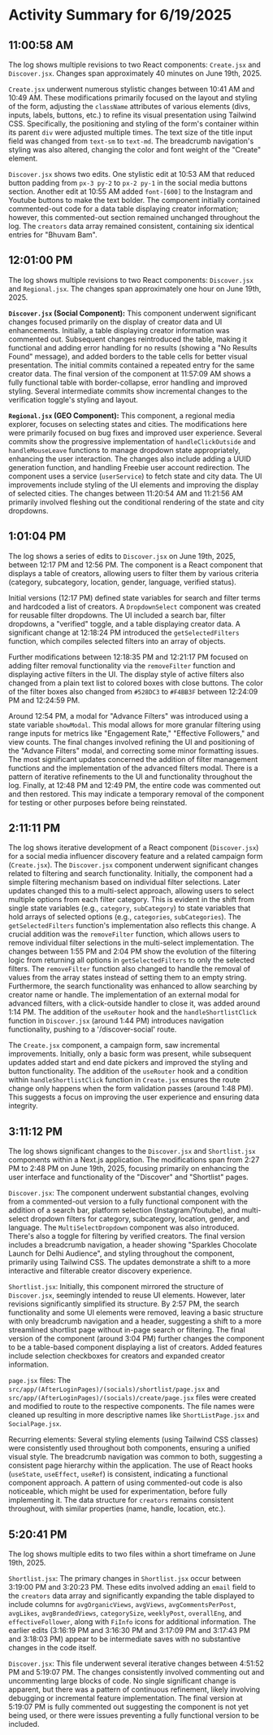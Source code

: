 # Activity Summary for 6/19/2025

## 11:00:58 AM
The log shows multiple revisions to two React components: `Create.jsx` and `Discover.jsx`.  Changes span approximately 40 minutes on June 19th, 2025.

`Create.jsx` underwent numerous stylistic changes between 10:41 AM and 10:49 AM.  These modifications primarily focused on the layout and styling of the form, adjusting the `className` attributes of various elements (divs, inputs, labels, buttons, etc.) to refine its visual presentation using Tailwind CSS.  Specifically, the positioning and styling of the form's container within its parent `div` were adjusted multiple times. The text size of the title input field was changed from `text-sm` to `text-md`.  The breadcrumb navigation's styling was also altered, changing the color and font weight of the "Create" element.

`Discover.jsx` shows two edits. One stylistic edit at 10:53 AM that reduced button padding from `px-3 py-2` to `px-2 py-1` in the social media buttons section. Another edit at 10:55 AM added `font-[600]` to the Instagram and Youtube buttons to make the text bolder.  The component initially contained commented-out code for a data table displaying creator information; however, this commented-out section remained unchanged throughout the log.  The `creators` data array remained consistent, containing six identical entries for "Bhuvam Bam".


## 12:01:00 PM
The log shows multiple revisions to two React components: `Discover.jsx` and `Regional.jsx`.  The changes span approximately one hour on June 19th, 2025.

**`Discover.jsx` (Social Component):** This component underwent significant changes focused primarily on the display of creator data and UI enhancements. Initially, a table displaying creator information was commented out.  Subsequent changes reintroduced the table, making it functional and adding error handling for no results (showing a "No Results Found" message), and added borders to the table cells for better visual presentation.  The initial commits contained a repeated entry for the same creator data.  The final version of the component at 11:57:09 AM shows a fully functional table with border-collapse, error handling and improved styling.  Several intermediate commits show incremental changes to the verification toggle's styling and layout.

**`Regional.jsx` (GEO Component):** This component, a regional media explorer, focuses on selecting states and cities.  The modifications here were primarily focused on bug fixes and improved user experience. Several commits show the progressive implementation of  `handleClickOutside` and `handleMouseLeave` functions to manage dropdown state appropriately, enhancing the user interaction.  The changes also include adding a UUID generation function,  and handling Freebie user account redirection.  The component uses a service (`userService`) to fetch state and city data.  The UI improvements include styling of the UI elements and improving the display of selected cities. The changes between 11:20:54 AM and 11:21:56 AM primarily involved fleshing out the conditional rendering of the state and city dropdowns.


## 1:01:04 PM
The log shows a series of edits to `Discover.jsx` on June 19th, 2025, between 12:17 PM and 12:56 PM.  The component is a React component that displays a table of creators, allowing users to filter them by various criteria (category, subcategory, location, gender, language, verified status).

Initial versions (12:17 PM) defined state variables for search and filter terms and hardcoded a list of creators. A `DropdownSelect` component was created for reusable filter dropdowns. The UI included a search bar, filter dropdowns, a "verified" toggle, and a table displaying creator data.  A significant change at 12:18:24 PM introduced the `getSelectedFilters` function, which compiles selected filters into an array of objects.

Further modifications between 12:18:35 PM and 12:21:17 PM focused on adding filter removal functionality via the `removeFilter` function and displaying active filters in the UI.  The display style of active filters also changed from a plain text list to colored boxes with close buttons. The color of the filter boxes also changed from `#528DC3` to `#F4BB3F` between 12:24:09 PM and 12:24:59 PM.

Around 12:54 PM, a modal for "Advance Filters" was introduced using a state variable `showModal`.  This modal allows for more granular filtering using range inputs for metrics like "Engagement Rate," "Effective Followers," and view counts. The final changes involved refining the UI and positioning of the "Advance Filters" modal, and correcting some minor formatting issues.  The most significant updates concerned the addition of filter management functions and the implementation of the advanced filters modal.  There is a pattern of iterative refinements to the UI and functionality throughout the log.  Finally, at 12:48 PM and 12:49 PM, the entire code was commented out and then restored.  This may indicate a temporary removal of the component for testing or other purposes before being reinstated.


## 2:11:11 PM
The log shows iterative development of a React component (`Discover.jsx`) for a social media influencer discovery feature and a related campaign form (`Create.jsx`).  The `Discover.jsx` component underwent significant changes related to filtering and search functionality.  Initially, the component had a simple filtering mechanism based on individual filter selections.  Later updates changed this to a multi-select approach, allowing users to select multiple options from each filter category. This is evident in the shift from single state variables (e.g., `category`, `subCategory`) to state variables that hold arrays of selected options (e.g., `categories`, `subCategories`).  The `getSelectedFilters` function's implementation also reflects this change.  A crucial addition was the `removeFilter` function, which allows users to remove individual filter selections in the multi-select implementation. The changes between 1:55 PM and 2:04 PM  show the evolution of the filtering logic from returning all options in `getSelectedFilters` to only the selected filters.  The `removeFilter` function also changed to handle the removal of values from the array states instead of setting them to an empty string. Furthermore, the search functionality was enhanced to allow searching by creator name or handle.  The implementation of an external modal for advanced filters, with a click-outside handler to close it, was added around 1:14 PM. The addition of the `useRouter` hook and the  `handleShortlistClick` function in `Discover.jsx` (around 1:44 PM)  introduces navigation functionality, pushing to a '/discover-social' route.

The `Create.jsx` component, a campaign form, saw incremental improvements.  Initially, only a basic form was present, while subsequent updates added start and end date pickers and improved the styling and button functionality. The addition of the `useRouter` hook and a condition within `handleShortlistClick` function in `Create.jsx` ensures the route change only happens when the form validation passes (around 1:48 PM).  This suggests a focus on improving the user experience and ensuring data integrity.


## 3:11:12 PM
The log shows significant changes to the `Discover.jsx` and `Shortlist.jsx` components within a Next.js application.  The modifications span from 2:27 PM to 2:48 PM on June 19th, 2025, focusing primarily on enhancing the user interface and functionality of the "Discover" and "Shortlist" pages.


`Discover.jsx`:  The component underwent substantial changes, evolving from a commented-out version to a fully functional component with the addition of a search bar, platform selection (Instagram/Youtube), and multi-select dropdown filters for category, subcategory, location, gender, and language.  The `MultiSelectDropdown` component was also introduced. There's also a toggle for filtering by verified creators. The final version includes a breadcrumb navigation, a header showing "Sparkles Chocolate Launch for Delhi Audience", and styling throughout the component, primarily using Tailwind CSS.  The updates demonstrate a shift to a more interactive and filterable creator discovery experience.

`Shortlist.jsx`: Initially, this component mirrored the structure of `Discover.jsx`, seemingly intended to reuse UI elements. However, later revisions significantly simplified its structure.  By 2:57 PM, the search functionality and some UI elements were removed, leaving a basic structure with only breadcrumb navigation and a header, suggesting a shift to a more streamlined shortlist page without in-page search or filtering.  The final version of the component (around 3:04 PM) further changes the component to be a table-based component displaying a list of creators. Added features include selection checkboxes for creators and expanded creator information.


`page.jsx` files: The `src/app/(AfterLoginPages)/(socials)/shortlist/page.jsx` and `src/app/(AfterLoginPages)/(socials)/create/page.jsx` files were created and modified to route to the respective components.  The file names were cleaned up resulting in more descriptive names like `ShortListPage.jsx` and `SocialPage.jsx`.


Recurring elements: Several styling elements (using Tailwind CSS classes) were consistently used throughout both components, ensuring a unified visual style. The breadcrumb navigation was common to both, suggesting a consistent page hierarchy within the application.  The use of React hooks (`useState`, `useEffect`, `useRef`) is consistent, indicating a functional component approach. A pattern of using commented-out code is also noticeable, which might be used for experimentation, before fully implementing it.  The data structure for `creators`  remains consistent throughout, with similar properties (name, handle, location, etc.).


## 5:20:41 PM
The log shows multiple edits to two files within a short timeframe on June 19th, 2025.

`Shortlist.jsx`:  The primary changes in `Shortlist.jsx`  occur between 3:19:00 PM and 3:20:23 PM.  These edits involved  adding an `email` field to the `creators` data array and significantly expanding the table displayed to include columns for  `avgOrganicViews`, `avgViews`, `avgCommentsPerPost`, `avgLikes`, `avgBrandedViews`, `categorySize`, `weeklyPost`, `overallEng`, and `effectiveFollower`, along with `FiInfo` icons for additional information.  The earlier edits (3:16:19 PM and 3:16:30 PM and 3:17:09 PM and 3:17:43 PM and 3:18:03 PM) appear to be intermediate saves with no substantive changes in the code itself.


`Discover.jsx`: This file underwent several iterative changes between 4:51:52 PM and 5:19:07 PM.  The changes consistently involved commenting out and uncommenting large blocks of code.  No single significant change is apparent, but there was a pattern of continuous refinement, likely involving debugging or incremental feature implementation.  The final version at 5:19:07 PM is fully commented out suggesting the component is not yet being used, or there were issues preventing a fully functional version to be included.
